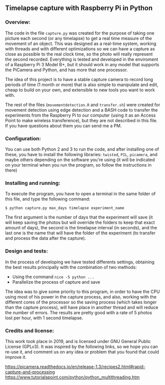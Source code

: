 ## Timelapse capture with Raspberry Pi in Python

### Overview:

The code in the file `capture.py` was created for the purpose of taking one picture
each second (or any timelapse) to get a real time measure of the movement
of an object. This was designed as a real-time system, working with threads and with
different optimizations so we can have a capture as close as possible to the real clock time,
so the photo will really represent the second recorded. Everything is tested and developed in
the enviroment of a Raspberry Pi 3 Model B+, but it should work in any model that supports
the PiCamera and Python, and has more that one processor.

The idea of this project is to have a stable capture camera to record long periods of time
(1 month or more) that is also simple to manipulate and edit, cheap to build on your own, and
extensible to new tools you want to work with.

The rest of the files (`movementdetection.R` and `transfer.sh`) were created for
movement detection using edge detection and a BASH code to transfer the experiments
from the Raspberry Pi to our computer (using it as an Access Point to make wireless
transference), but they are not described in this file. If you have questions about them
you can send me a PM.

### Configuration:

You can use both Python 2 and 3 to run the code, and after installing one of these,
you have to install the following libraries: `twisted`, `PIL`, `picamera`, and maybe
others depending on the software you're using (it will be indicated on your terminal
when you run the program, so follow the instructions in there)

### Installing and running:

To execute the program, you have to open a terminal in the same folder of this file,
and type the following command:

`$ python capture.py max_days timelapse experiment_name`

The first argument is the number of days that the experiment will save (it will
keep saving the photos but will override the folders to keep that exact amount of days),
the second is the timelapse interval (in seconds), and the last one is the name that
will have the folder of the experiment (to transfer and process the data after the capture).

### Design and tests:

In the process of developing we have tested differents settings, obtaining the best results
principally with the combination of two methods:

* Using the command `nice -5 python ...`
* Parallelize the process of capture and save

The idea was to give some priority to this program, in order to have the CPU using most
of his power in the capture process, and also, working with the different cores of the
processor so the saving process (which takes longer than the capture process), will
have place in another thread and will reduce the number of errors. The results are
pretty good with a rate of 5 photos lost per hour, with 1 second timelapse.

### Credits and license:

This work took place in 2019, and is licensed under GNU General Public License (GPLv3).
It was inspired by the following links, so we hope you can re-use it, and comment us on any idea
or problem that you found that could improve it.

https://picamera.readthedocs.io/en/release-1.3/recipes2.html#rapid-capture-and-processing
https://www.tutorialspoint.com/python/python_multithreading.htm
